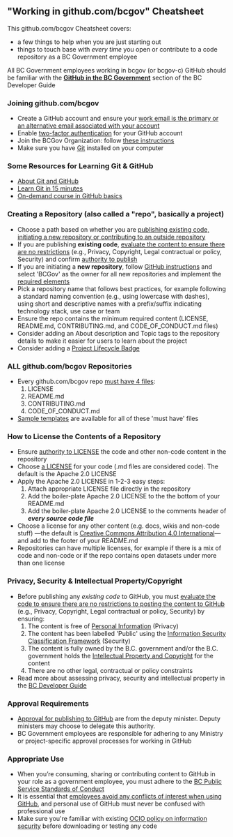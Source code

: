 <!--
description: A list of tips, tricks and best practices for using GitHub as a code repository for government projects.
tags:
- GitHub
- cheatsheet
- open source
- code repo repository
- license
- application development
- guidelines
-->

## "Working in github.com/bcgov" Cheatsheet

This github.com/bcgov Cheatsheet covers:

- a few things to help when you are just starting out
- things to touch base with *every time* you open or contribute to a code repository as a BC Government employee

All BC Government employees working in bcgov (or bcgov-c) GitHub should be familiar with the [**GitHub in the BC Government**](https://developer.gov.bc.ca/docs/default/component/bc-developer-guide/use-github-in-bcgov/bc-government-organizations-in-github/) section of the BC Developer Guide 


### Joining github.com/bcgov
- Create a GitHub account and ensure your [work email is the primary or an alternative email associated with your account](https://docs.github.com/en/account-and-profile/setting-up-and-managing-your-personal-account-on-github/managing-email-preferences/adding-an-email-address-to-your-github-account)
- Enable [two-factor authentication](https://help.github.com/articles/about-two-factor-authentication/) for your GitHub account
- Join the BCGov Organization: follow [these instructions](https://developer.gov.bc.ca/docs/default/component/bc-developer-guide/use-github-in-bcgov/bc-government-organizations-in-github/#directions-to-sign-up-and-link-your-account-for-bcgov) 
- Make sure you have [Git](https://git-scm.com/) installed on your computer


### Some Resources for Learning Git & GitHub
- [About Git and GitHub](https://docs.github.com/en/get-started/start-your-journey/about-github-and-git)
- [Learn Git in 15 minutes](https://try.github.io/levels/1/challenges/1)
- [On-demand course in GitHub basics](https://skills.github.com)


### Creating a Repository (also called a "repo", basically a project)
-  Choose a path based on whether you are [publishing existing code, initiating a new repository or contributing to an outside repository](https://developer.gov.bc.ca/docs/default/component/bc-developer-guide/use-github-in-bcgov/start-working-in-bcgov-github-organization/)
-  If you are publishing **existing code**, [evaluate the content to ensure there are no restrictions](https://developer.gov.bc.ca/docs/default/component/bc-developer-guide/use-github-in-bcgov/start-working-in-bcgov-github-organization/#post-existing-code-or-projects) (e.g., Privacy, Copyright, Legal contractual or policy, Security) and confirm [authority to publish](https://developer.gov.bc.ca/docs/default/component/bc-developer-guide/use-github-in-bcgov/license-your-github-repository/#authority-to-license)
-  If you are initiating a **new repository**, follow [GitHub instructions](https://help.github.com/articles/creating-a-new-repository/) and select 'BCGov' as the owner for all new repositories and implement the [required elements](https://developer.gov.bc.ca/docs/default/component/bc-developer-guide/use-github-in-bcgov/start-working-in-bcgov-github-organization/#initiate-new-code-or-projects)
- Pick a repository name that follows best practices, for example following a standard naming convention (e.g., using lowercase with dashes), using short and descriptive names with a prefix/suffix indicating technology stack, use case or team
- Ensure the repo contains the minimum required content (LICENSE, README.md, CONTRIBUTING.md, and CODE_OF_CONDUCT.md files)
- Consider adding an About description and Topic tags to the repository details to make it easier for users to learn about the project
- Consider adding a [Project Lifecycle Badge](https://github.com/bcgov/repomountie/blob/master/doc/lifecycle-badges.md)


### ALL github.com/bcgov Repositories
- Every github.com/bcgov repo [must have 4 files](https://developer.gov.bc.ca/docs/default/component/bc-developer-guide/use-github-in-bcgov/required-pages-for-github-repository/):
   1. LICENSE
   2. README.md
   3. CONTRIBUTING.md
   4. CODE_OF_CONDUCT.md
- [Sample templates](https://github.com/bcgov/BC-Policy-Framework-For-GitHub/blob/master/BC-Gov-Org-HowTo/README.md) are available for all of these 'must have' files


### How to License the Contents of a Repository
- Ensure [authority to LICENSE](https://developer.gov.bc.ca/docs/default/component/bc-developer-guide/use-github-in-bcgov/license-your-github-repository/) the code and other non-code content in the repository
- Choose [a LICENSE](https://developer.gov.bc.ca/docs/default/component/bc-developer-guide/use-github-in-bcgov/license-your-github-repository/#preferred-licenses) for your code (.md files are considered code). The default is the Apache 2.0 LICENSE
- Apply the Apache 2.0 LICENSE in 1-2-3 easy steps:
   1. Attach appropriate LICENSE file directly in the repository
   2. Add the boiler-plate Apache 2.0 LICENSE to the the bottom of your README.md
   3. Add the boiler-plate Apache 2.0 LICENSE to the comments header of _**every source code file**_ 
- Choose a license for any other content (e.g. docs, wikis and non-code stuff) &mdash;the default is [Creative Commons Attribution 4.0 International](https://creativecommons.org/licenses/by/4.0/)&mdash;and add to the footer of your README.md
- Repositories can have multiple licenses, for example if there is a mix of code and non-code or if the repo contains open datasets under more than one license

### Privacy, Security & Intellectual Property/Copyright
-  Before publishing any _existing code_ to GitHub, you must [evaluate the code to ensure there are no restrictions to posting the content to GitHub](https://developer.gov.bc.ca/docs/default/component/bc-developer-guide/use-github-in-bcgov/evaluate-open-source-content/) (e.g., Privacy, Copyright, Legal contractual or policy, Security) by ensuring:
   1. The content is free of [Personal Information](http://www2.gov.bc.ca/gov/content/governments/services-for-government/information-management-technology/privacy) (Privacy)
   2. The content has been labelled 'Public' using the  [Information Security Classification Framework](https://www2.gov.bc.ca/gov/content/governments/services-for-government/information-management-technology/information-security/information-security-classification) (Security)
   3. The content is fully owned by the B.C. government and/or the B.C. government holds the [Intellectual Property and Copyright](https://www2.gov.bc.ca/gov/content/governments/services-for-government/policies-procedures/intellectual-property/intellectual-property-program) for the content
   4. There are no other legal, contractual or policy constraints
- Read more about assessing privacy, security and intellectual property in the [BC Developer Guide](https://developer.gov.bc.ca/docs/default/component/bc-developer-guide/use-github-in-bcgov/evaluate-open-source-content/)


### Approval Requirements
-  [Approval for publishing to GitHub](https://developer.gov.bc.ca/docs/default/component/bc-developer-guide/use-github-in-bcgov/start-working-in-bcgov-github-organization/) are from the deputy minister. Deputy ministers may choose to delegate this authority.
-  BC Government employees are responsible for adhering to any Ministry or project-specific approval processes for working in GitHub


### Appropriate Use 
- When you’re consuming, sharing or contributing content to GitHub in your role as a government employee, you must adhere to the [BC Public Service Standards of Conduct](https://www2.gov.bc.ca/gov/content?id=0F130A55BFDD4DA1B0ED7FA0AC8D3041)
- It is essential that [employees avoid any conflicts of interest when using GitHub](https://github.com/bcgov/BC-Policy-Framework-For-GitHub/blob/master/BC-Open-Source-Development-Employee-Guide/COI-Priv-IP.md), and personal use of GitHub must never be confused with professional use
- Make sure you're familiar with existing [OCIO policy on information security](http://www2.gov.bc.ca/gov/content?id=BB7D7F3938634BF2973BDE1A899FB755) before downloading or testing any code







